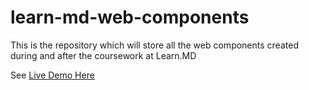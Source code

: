 # learn-md-web-components
This is the repository which will store all the web components created during and after the coursework at Learn.MD

See [Live Demo Here](https://aashishnagpal.github.io/learn-md-web-components/components/buttons/)
